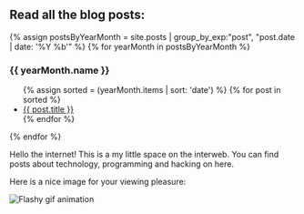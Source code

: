 
Read all the blog posts:
------------------------

<div>
  {% assign postsByYearMonth = site.posts | group_by_exp:"post", "post.date | date: '%Y %b'"  %}
  {% for yearMonth in postsByYearMonth %}
    <h3>{{ yearMonth.name }}</h3>
      <ul>
        {% assign sorted = (yearMonth.items | sort: 'date') %}
        {% for post in sorted %}
          <li><a href="{{ post.url }}">{{ post.title }}</a></li>
        {% endfor %}
      </ul>
  {% endfor %}
</div>

Hello the internet! This is a my little space on the interweb.
You can find posts about technology, programming and hacking on here.



Here is a nice image for your viewing pleasure:

![Flashy gif animation](https://media.giphy.com/media/zhbrTTpmSCYog/giphy.gif)
